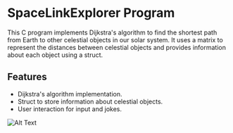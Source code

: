 # SpaceLinkExplorer Program

This C program implements Dijkstra's algorithm to find the shortest path from Earth to other celestial objects in our solar system. It uses a matrix to represent the distances between celestial objects and provides information about each object using a struct.

## Features

- Dijkstra's algorithm implementation.
- Struct to store information about celestial objects.
- User interaction for input and jokes.

![Alt Text]([url_to_image](https://www.funkidslive.com/wp-content/uploads/2022/01/Untitled-design-11-1200x675.webp)https://www.funkidslive.com/wp-content/uploads/2022/01/Untitled-design-11-1200x675.webp)
